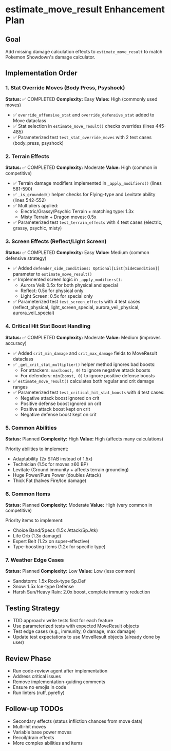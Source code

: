 # estimate_move_result Enhancement Plan

## Goal
Add missing damage calculation effects to `estimate_move_result` to match Pokemon Showdown's damage calculator.

## Implementation Order

### 1. Stat Override Moves (Body Press, Psyshock)
**Status:** ✅ COMPLETED
**Complexity:** Easy
**Value:** High (commonly used moves)

- ✅ `override_offensive_stat` and `override_defensive_stat` added to Move dataclass
- ✅ Stat selection in `estimate_move_result()` checks overrides (lines 445-485)
- ✅ Parameterized test `test_stat_override_moves` with 2 test cases (body_press, psyshock)

### 2. Terrain Effects
**Status:** ✅ COMPLETED
**Complexity:** Moderate
**Value:** High (common in competitive)

- ✅ Terrain damage modifiers implemented in `_apply_modifiers()` (lines 581-590)
- ✅ `_is_grounded()` helper checks for Flying-type and Levitate ability (lines 542-552)
- ✅ Multipliers applied:
  - Electric/Grassy/Psychic Terrain + matching type: 1.3x
  - Misty Terrain + Dragon moves: 0.5x
- ✅ Parameterized test `test_terrain_effects` with 4 test cases (electric, grassy, psychic, misty)

### 3. Screen Effects (Reflect/Light Screen)
**Status:** ✅ COMPLETED
**Complexity:** Easy
**Value:** Medium (common defensive strategy)

- ✅ Added `defender_side_conditions: Optional[List[SideCondition]]` parameter to `estimate_move_result()`
- ✅ Implemented screen logic in `_apply_modifiers()`:
  - Aurora Veil: 0.5x for both physical and special
  - Reflect: 0.5x for physical only
  - Light Screen: 0.5x for special only
- ✅ Parameterized test `test_screen_effects` with 4 test cases (reflect_physical, light_screen_special, aurora_veil_physical, aurora_veil_special)

### 4. Critical Hit Stat Boost Handling
**Status:** ✅ COMPLETED
**Complexity:** Moderate
**Value:** Medium (improves accuracy)

- ✅ Added `crit_min_damage` and `crit_max_damage` fields to MoveResult dataclass
- ✅ `_get_crit_stat_multiplier()` helper method ignores bad boosts:
  - For attackers: `max(boost, 0)` to ignore negative attack boosts
  - For defenders: `min(boost, 0)` to ignore positive defense boosts
- ✅ `estimate_move_result()` calculates both regular and crit damage ranges
- ✅ Parameterized test `test_critical_hit_stat_boosts` with 4 test cases:
  - Negative attack boost ignored on crit
  - Positive defense boost ignored on crit
  - Positive attack boost kept on crit
  - Negative defense boost kept on crit

### 5. Common Abilities
**Status:** Planned
**Complexity:** High
**Value:** High (affects many calculations)

Priority abilities to implement:
- Adaptability (2x STAB instead of 1.5x)
- Technician (1.5x for moves ≤60 BP)
- Levitate (Ground immunity + affects terrain grounding)
- Huge Power/Pure Power (doubles Attack)
- Thick Fat (halves Fire/Ice damage)

### 6. Common Items
**Status:** Planned
**Complexity:** Moderate
**Value:** High (very common in competitive)

Priority items to implement:
- Choice Band/Specs (1.5x Attack/Sp.Atk)
- Life Orb (1.3x damage)
- Expert Belt (1.2x on super-effective)
- Type-boosting items (1.2x for specific type)

### 7. Weather Edge Cases
**Status:** Planned
**Complexity:** Low
**Value:** Low (less common)

- Sandstorm: 1.5x Rock-type Sp.Def
- Snow: 1.5x Ice-type Defense
- Harsh Sun/Heavy Rain: 2.0x boost, complete immunity reduction

## Testing Strategy
- TDD approach: write tests first for each feature
- Use parameterized tests with expected MoveResult objects
- Test edge cases (e.g., immunity, 0 damage, max damage)
- Update test expectations to use MoveResult objects (already done by user)

## Review Phase
- Run code-review agent after implementation
- Address critical issues
- Remove implementation-guiding comments
- Ensure no emojis in code
- Run linters (ruff, pyrefly)

## Follow-up TODOs
- Secondary effects (status infliction chances from move data)
- Multi-hit moves
- Variable base power moves
- Recoil/drain effects
- More complex abilities and items

